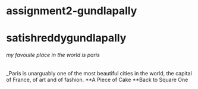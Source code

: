 # assignment2-gundlapally
# satishreddygundlapally
###### my favouite place in the world is paris
 _Paris is unarguably one of the most beautiful cities in the world, the capital of France, of art and of fashion.
 **A Piece of Cake
 **Back to Square One